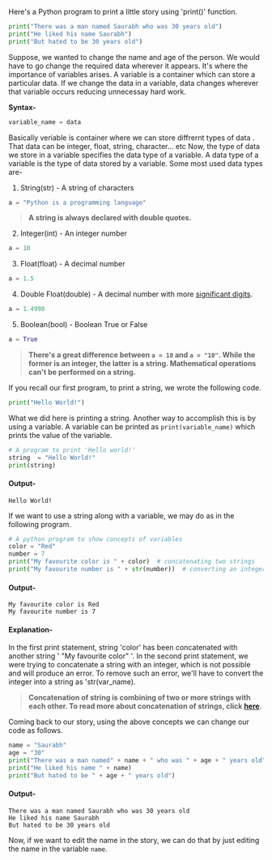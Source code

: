 Here's a Python program to print a little story using 'print()' function.

```python
print("There was a man named Saurabh who was 30 years old")
print("He liked his name Saurabh")
print("But hated to be 30 years old")
```

Suppose, we wanted to change the name and age of the person. We would have to go change the required data wherever it appears. It's where the importance of variables arises. A variable is a container which can store a particular data. If we change the data in a variable, data changes wherever that variable occurs reducing unnecessay hard work.

**Syntax-**

```python
variable_name = data
```
Basically veriable is container where we can store diffrernt types of data . 
That data can be integer, float, string, character... etc
Now, the type of data we store in a variable specifies the data type of a variable. A data type of a variable is the type of data stored by a variable. Some most used data types are-

1) String(str) - A string of characters

```python
a = "Python is a programming language"
```
> **A string is always declared with double quotes.**

2) Integer(int) - An integer number

```python
a = 10
```

3) Float(float) - A decimal number

```python
a = 1.5
```
4) Double Float(double) - A decimal number with more [significant digits](https://en.wikipedia.org/wiki/Significant_figures).

```python
a = 1.4998
```

5) Boolean(bool) - Boolean True or False

```python
a = True
```
> **There's a great difference between `a = 10` and `a = "10"`. While the former is an integer, the latter is a string. Mathematical operations can't be performed on a string.**

If you recall our first program, to print a string, we wrote the following code.

```python
print("Hello World!")
```
What we did here is printing a string. Another way to accomplish this is by using a variable. A variable can be printed as `print(variable_name)` which prints the value of the variable.

```python
# A program to print 'Hello world!'
string  = "Hello World!"
print(string)
```

#### Output-

```
Hello World!
```

If we want to use a string along with a variable, we may do as in the following program.

```python
# A python program to show concepts of variables
color = "Red"
number = 7
print("My favourite color is " + color)  # concatenating two strings
print("My favourite number is " + str(number))  # converting an integer into a string to concatenate

```

#### Output-

```
My favourite color is Red
My favourite number is 7
```
#### Explanation-
In the first print statement, string 'color' has been concatenated with another string ' "My favourite color" '. In the second print statement, we were trying to concatenate a string with an integer, which is not possible and will produce an error. To remove such an error, we'll have to convert the integer into a string as 'str(var_name).

> **Concatenation of string is combining of two or more strings with each other. To read more about concatenation of strings, click [here](https://en.wikipedia.org/wiki/Concatenation).**

Coming back to our story, using the above concepts we can change our code as follows.

```python
name = "Saurabh"
age = "30"
print("There was a man named" + name + " who was " + age + " years old")
print("He liked his name " + name)
print("But hated to be " + age + " years old")
```
#### Output-

```
There was a man named Saurabh who was 30 years old
He liked his name Saurabh
But hated to be 30 years old
```
 
 Now, if we want to edit the name in the story, we can do that by just editing the name in the variable `name`.
